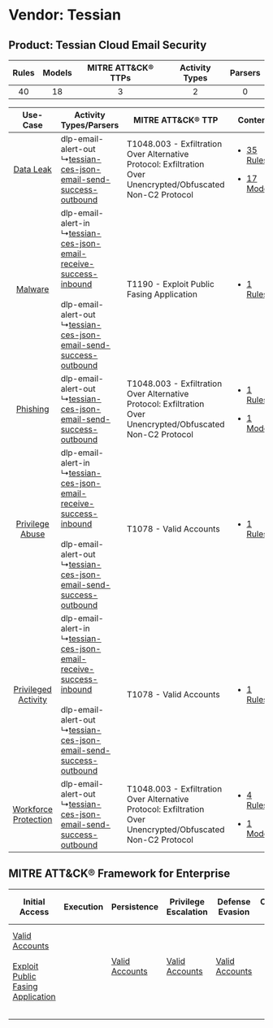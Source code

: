 Vendor: Tessian
===============
Product: Tessian Cloud Email Security
-------------------------------------
| Rules | Models | MITRE ATT&CK® TTPs | Activity Types | Parsers |
|:-----:|:------:|:------------------:|:--------------:|:-------:|
|  40   |   18   |         3          |       2        |    0    |

|    Use-Case    | Activity Types/Parsers    | MITRE ATT&CK® TTP    | Content    |
|:----:| ---- | ---- | ---- |
|    [Data Leak](../../../UseCases/uc_data_leak.md)    |  dlp-email-alert-out<br> ↳[tessian-ces-json-email-send-success-outbound](Ps/pC_tessiancesjsonemailsendsuccessoutbound.md)<br>    | T1048.003 - Exfiltration Over Alternative Protocol: Exfiltration Over Unencrypted/Obfuscated Non-C2 Protocol<br> | [<ul><li>35 Rules</li></ul><ul><li>17 Models</li></ul>](RM/r_m_tessian_tessian_cloud_email_security_Data_Leak.md)          |
|    [Malware](../../../UseCases/uc_malware.md)    |  dlp-email-alert-in<br> ↳[tessian-ces-json-email-receive-success-inbound](Ps/pC_tessiancesjsonemailreceivesuccessinbound.md)<br><br> dlp-email-alert-out<br> ↳[tessian-ces-json-email-send-success-outbound](Ps/pC_tessiancesjsonemailsendsuccessoutbound.md)<br> | T1190 - Exploit Public Fasing Application<br>    | [<ul><li>1 Rules</li></ul>](RM/r_m_tessian_tessian_cloud_email_security_Malware.md)    |
|    [Phishing](../../../UseCases/uc_phishing.md)    |  dlp-email-alert-out<br> ↳[tessian-ces-json-email-send-success-outbound](Ps/pC_tessiancesjsonemailsendsuccessoutbound.md)<br>    | T1048.003 - Exfiltration Over Alternative Protocol: Exfiltration Over Unencrypted/Obfuscated Non-C2 Protocol<br> | [<ul><li>1 Rules</li></ul><ul><li>1 Models</li></ul>](RM/r_m_tessian_tessian_cloud_email_security_Phishing.md)    |
|      [Privilege Abuse](../../../UseCases/uc_privilege_abuse.md)      |  dlp-email-alert-in<br> ↳[tessian-ces-json-email-receive-success-inbound](Ps/pC_tessiancesjsonemailreceivesuccessinbound.md)<br><br> dlp-email-alert-out<br> ↳[tessian-ces-json-email-send-success-outbound](Ps/pC_tessiancesjsonemailsendsuccessoutbound.md)<br> | T1078 - Valid Accounts<br>    | [<ul><li>1 Rules</li></ul>](RM/r_m_tessian_tessian_cloud_email_security_Privilege_Abuse.md)    |
|  [Privileged Activity](../../../UseCases/uc_privileged_activity.md)  |  dlp-email-alert-in<br> ↳[tessian-ces-json-email-receive-success-inbound](Ps/pC_tessiancesjsonemailreceivesuccessinbound.md)<br><br> dlp-email-alert-out<br> ↳[tessian-ces-json-email-send-success-outbound](Ps/pC_tessiancesjsonemailsendsuccessoutbound.md)<br> | T1078 - Valid Accounts<br>    | [<ul><li>1 Rules</li></ul>](RM/r_m_tessian_tessian_cloud_email_security_Privileged_Activity.md)    |
| [Workforce Protection](../../../UseCases/uc_workforce_protection.md) |  dlp-email-alert-out<br> ↳[tessian-ces-json-email-send-success-outbound](Ps/pC_tessiancesjsonemailsendsuccessoutbound.md)<br>    | T1048.003 - Exfiltration Over Alternative Protocol: Exfiltration Over Unencrypted/Obfuscated Non-C2 Protocol<br> | [<ul><li>4 Rules</li></ul><ul><li>1 Models</li></ul>](RM/r_m_tessian_tessian_cloud_email_security_Workforce_Protection.md) |

MITRE ATT&CK® Framework for Enterprise
--------------------------------------
| Initial Access                                                                                                                                            | Execution | Persistence                                                         | Privilege Escalation                                                | Defense Evasion                                                     | Credential Access | Discovery | Lateral Movement | Collection | Command and Control | Exfiltration                                                                                                                                                                                                                                         | Impact |
| --------------------------------------------------------------------------------------------------------------------------------------------------------- | --------- | ------------------------------------------------------------------- | ------------------------------------------------------------------- | ------------------------------------------------------------------- | ----------------- | --------- | ---------------- | ---------- | ------------------- | ---------------------------------------------------------------------------------------------------------------------------------------------------------------------------------------------------------------------------------------------------- | ------ |
| [Valid Accounts](https://attack.mitre.org/techniques/T1078)<br><br>[Exploit Public Fasing Application](https://attack.mitre.org/techniques/T1190)<br><br> |           | [Valid Accounts](https://attack.mitre.org/techniques/T1078)<br><br> | [Valid Accounts](https://attack.mitre.org/techniques/T1078)<br><br> | [Valid Accounts](https://attack.mitre.org/techniques/T1078)<br><br> |                   |           |                  |            |                     | [Exfiltration Over Alternative Protocol](https://attack.mitre.org/techniques/T1048)<br><br>[Exfiltration Over Alternative Protocol: Exfiltration Over Unencrypted/Obfuscated Non-C2 Protocol](https://attack.mitre.org/techniques/T1048/003)<br><br> |        |